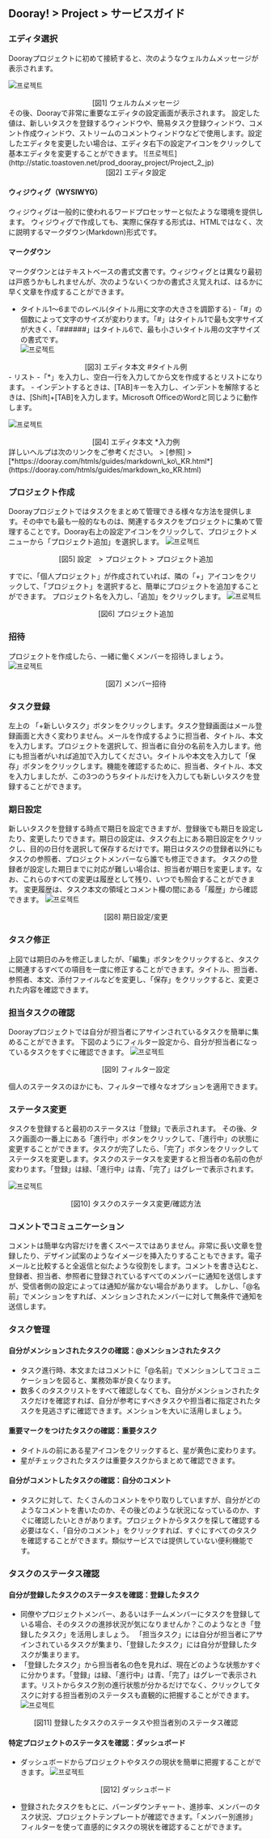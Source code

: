 ## Dooray! > Project > サービスガイド 

### エディタ選択
Doorayプロジェクトに初めて接続すると、次のようなウェルカムメッセージが表示されます。

![프로젝트](http://static.toastoven.net/prod_dooray_project/01_pjt_welcome.png)
<center>[図1] ウェルカムメッセージ</center>
その後、Doorayで非常に重要なエディタの設定画面が表示されます。 設定した値は、新しいタスクを登録するウィンドウや、簡易タスク登録ウィンドウ、コメント作成ウィンドウ、ストリームのコメントウィンドウなどで使用します。設定したエディタを変更したい場合は、エディタ右下の設定アイコンをクリックして基本エディタを変更することができます。
![프로젝트](http://static.toastoven.net/prod_dooray_project/Project_2_jp)
<center>[図2] エディタ設定</center>

#### ウィジウィグ（WYSIWYG）
ウィジウィグは一般的に使われるワードプロセッサーと似たような環境を提供します。 ウィジウィグで作成しても、実際に保存する形式は、HTMLではなく、次に説明するマークダウン(Markdown)形式です。

#### マークダウン
マークダウンとはテキストベースの書式文書です。ウィジウィグとは異なり最初は戸惑うかもしれませんが、次のようないくつかの書式さえ覚えれば、はるかに早く文章を作成することができます。
- タイトル1～6までのレベル(タイトル用に文字の大きさを調節する)
    -「#」の個数によって文字のサイズが変わります。「#」はタイトル1で最も文字サイズが大きく、「######」はタイトル6で、最も小さいタイトル用の文字サイズの書式です。  
![프로젝트](http://static.toastoven.net/prod_dooray_project/Project_3_jp)
<center>[図3] エディタ本文 #タイトル例</center>
- リスト
  -「*」を入力し、空白一行を入力してから文を作成するとリストになります。
  - インデントするときは、[TAB]キーを入力し、インデントを解除するときは、[Shift]+[TAB]を入力します。Microsoft OfficeのWordと同じように動作します。
  
![프로젝트](http://static.toastoven.net/prod_dooray_project/Project_4_jp)
<center>[図4] エディタ本文 *入力例</center>
詳しいヘルプは次のリンクをご参考ください。 
> [参照]  
> [*https://dooray.com/htmls/guides/markdown\_ko\_KR.html*](https://dooray.com/htmls/guides/markdown_ko_KR.html)

### プロジェクト作成 
Doorayプロジェクトではタスクをまとめて管理できる様々な方法を提供します。その中でも最も一般的なものは、関連するタスクをプロジェクトに集めて管理することです。Dooray右上の設定アイコンをクリックして、プロジェクトメニューから「プロジェクト追加」を選択します。
![프로젝트](http://static.toastoven.net/prod_dooray_project/Project_5_jp)
<center>[図5] 設定　> プロジェクト > プロジェクト追加</center>

すでに、「個人プロジェクト」が作成されていれば、隣の「+」アイコンをクリックして、「プロジェクト」を選択すると、簡単にプロジェクトを追加することができます。 プロジェクト名を入力し、「追加」をクリックします。
![프로젝트](http://static.toastoven.net/prod_dooray_project/Project_6_jp)
<center>[図6] プロジェクト追加</center>

### 招待
プロジェクトを作成したら、一緒に働くメンバーを招待しましょう。
![프로젝트](http://static.toastoven.net/prod_dooray_project/Project_7_jp)
<center>[図7] メンバー招待</center>

### タスク登録
左上の 「+新しいタスク」ボタンをクリックします。タスク登録画面はメール登録画面と大きく変わりません。メールを作成するように担当者、タイトル、本文を入力します。プロジェクトを選択して、担当者に自分の名前を入力します。他にも担当者がいれば追加で入力してください。タイトルや本文を入力して「保存」ボタンをクリックします。機能を確認するために、担当者、タイトル、本文を入力しましたが、この3つのうちタイトルだけを入力しても新しいタスクを登録することができます。

### 期日設定
新しいタスクを登録する時点で期日を設定できますが、登録後でも期日を設定したり、変更したりできます。期日の設定は、タスク右上にある期日設定をクリックし、目的の日付を選択して保存するだけです。期日はタスクの登録者以外にもタスクの参照者、プロジェクトメンバーなら誰でも修正できます。 タスクの登録者が設定した期日までに対応が難しい場合は、担当者が期日を変更します。なお、これらのすべての変更は履歴として残り、いつでも照会することができます。
変更履歴は、タスク本文の領域とコメント欄の間にある「履歴」から確認できます。
![프로젝트](http://static.toastoven.net/prod_dooray_project/Project_8_jp)
<center>[図8] 期日設定/変更</center>

### タスク修正
上図では期日のみを修正しましたが、「編集」ボタンをクリックすると、タスクに関連するすべての項目を一度に修正することができます。タイトル、担当者、参照者、本文、添付ファイルなどを変更し、「保存」をクリックすると、変更された内容を確認できます。

### 担当タスクの確認
Doorayプロジェクトでは自分が担当者にアサインされているタスクを簡単に集めることができます。
下図のようにフィルター設定から、自分が担当者になっているタスクをすぐに確認できます。
![프로젝트](http://static.toastoven.net/prod_dooray_project/Project_9_jp)
<center>[図9] フィルター設定</center>

個人のステータスのほかにも、フィルターで様々なオプションを適用できます。

### ステータス変更
タスクを登録すると最初のステータスは「登録」で表示されます。 その後、タスク画面の一番上にある「進行中」ボタンをクリックして、「進行中」の状態に変更することができます。タスクが完了したら、「完了」ボタンをクリックしてステータスを変更します。タスクのステータスを変更すると担当者の名前の色が変わります。「登録」は緑、「進行中」は青、「完了」はグレーで表示されます。

![프로젝트](http://static.toastoven.net/prod_dooray_project/Project_10_jp)
<center>[図10] タスクのステータス変更/確認方法</center>

### コメントでコミュニケーション
コメントは簡単な内容だけを書くスペースではありません。非常に長い文章を登録したり、デザイン試案のようなイメージを挿入たりすることもできます。電子メールと比較すると全返信と似たような役割をします。コメントを書き込むと、登録者、担当者、参照者に登録されているすべてのメンバーに通知を送信しますが、受信者側の設定によっては通知が届かない場合があります。 しかし、「@名前」でメンションをすれば、メンションされたメンバーに対して無条件で通知を送信します。

### タスク管理
#### 自分がメンションされたタスクの確認：@メンションされたタスク
- タスク進行時、本文またはコメントに「@名前」でメンションしてコミュニケーションを図ると、業務効率が良くなります。 
- 数多くのタスクリストをすべて確認しなくても、自分がメンションされたタスクだけを確認すれば、自分が参考にすべきタスクや担当者に指定されたタスクを見逃さずに確認できます。メンションを大いに活用しましょう。

#### 重要マークをつけたタスクの確認：重要タスク
- タイトルの前にある星アイコンをクリックすると、星が黄色に変わります。
- 星がチェックされたタスクは重要タスクからまとめて確認できます。

#### 自分がコメントしたタスクの確認：自分のコメント
- タスクに対して、たくさんのコメントをやり取りしていますが、自分がどのようなコメントを書いたのか、その後どのような状況になっているのか、すぐに確認したいときがあります。プロジェクトからタスクを探して確認する必要はなく、「自分のコメント」をクリックすれば、すぐにすべてのタスクを確認することができます。類似サービスでは提供していない便利機能です。

### タスクのステータス確認
#### 自分が登録したタスクのステータスを確認：登録したタスク
- 同僚やプロジェクトメンバー、あるいはチームメンバーにタスクを登録している場合、そのタスクの進捗状況が気になりませんか？このようなとき「登録したタスク」を活用しましょう。 「担当タスク」には自分が担当者にアサインされているタスクが集まり、「登録したタスク」には自分が登録したタスクが集まります。
- 「登録したタスク」から担当者名の色を見れば、現在どのような状態かすぐに分かります。「登録」は緑、「進行中」は青、「完了」はグレーで表示されます。リストからタスク別の進行状態が分かるだけでなく、クリックしてタスクに対する担当者別のステータスも直観的に把握することができます。
![프로젝트](http://static.toastoven.net/prod_dooray_project/Project_11_jp)
<center>[図11] 登録したタスクのステータスや担当者別のステータス確認</center>

#### 特定プロジェクトのステータスを確認：ダッシュボード 
- ダッシュボードからプロジェクトやタスクの現状を簡単に把握することができます。
![프로젝트](http://static.toastoven.net/prod_dooray_project/Project_12_jp)
<center>[図12] ダッシュボード</center>

- 登録されたタスクをもとに、バーンダウンチャート、進捗率、メンバーのタスク状況、プロジェクトテンプレートが確認できます。「メンバー別進捗」フィルターを使って直感的にタスクの現状を確認することができます。
